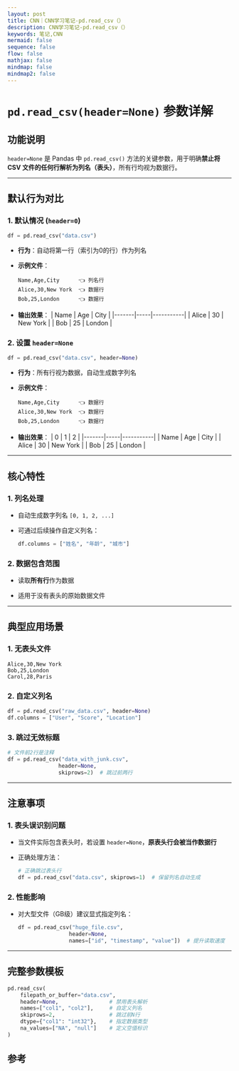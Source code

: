 ```yaml
---
layout: post
title: CNN｜CNN学习笔记-pd.read_csv（）
description: CNN学习笔记-pd.read_csv（）
keywords: 笔记,CNN
mermaid: false
sequence: false
flow: false
mathjax: false
mindmap: false
mindmap2: false
---
```


# `pd.read_csv(header=None)` 参数详解

## 功能说明
`header=None` 是 Pandas 中 `pd.read_csv()` 方法的关键参数，用于明确**禁止将 CSV 文件的任何行解析为列名（表头）**，所有行均视为数据行。

---

## 默认行为对比

### 1. 默认情况 (`header=0`)
```python
df = pd.read_csv("data.csv")
```
- **行为**：自动将第一行（索引为0的行）作为列名

- **示例文件**：
  ```csv
  Name,Age,City      👈 列名行
  Alice,30,New York  👈 数据行
  Bob,25,London      👈 数据行
  ```

- **输出效果**：
  | Name  | Age | City      |
  |-------|-----|-----------|
  | Alice | 30  | New York  |
  | Bob   | 25  | London    |


### 2. 设置 `header=None`
```python
df = pd.read_csv("data.csv", header=None)
```

- **行为**：所有行视为数据，自动生成数字列名

- **示例文件**：
  ```csv
  Name,Age,City      👈 数据行
  Alice,30,New York  👈 数据行
  Bob,25,London      👈 数据行
  ```
- **输出效果**：
  | 0     | 1   | 2         |
  |-------|-----|-----------|
  | Name  | Age | City      |
  | Alice | 30  | New York  |
  | Bob   | 25  | London    |

---

## 核心特性

### 1. 列名处理

- 自动生成数字列名 `[0, 1, 2, ...]`

- 可通过后续操作自定义列名：
  ```python
  df.columns = ["姓名", "年龄", "城市"]
  ```

### 2. 数据包含范围

- 读取**所有行**作为数据

- 适用于没有表头的原始数据文件

---

## 典型应用场景

### 1. 无表头文件
```csv
Alice,30,New York
Bob,25,London
Carol,28,Paris
```

### 2. 自定义列名
```python
df = pd.read_csv("raw_data.csv", header=None)
df.columns = ["User", "Score", "Location"]
```

### 3. 跳过无效标题
```python
# 文件前2行是注释
df = pd.read_csv("data_with_junk.csv", 
                header=None,
                skiprows=2)  # 跳过前两行
```

---

## 注意事项

### 1. 表头误识别问题

- 当文件实际包含表头时，若设置 `header=None`，**原表头行会被当作数据行**

- 正确处理方法：
  ```python
  # 正确跳过表头行
  df = pd.read_csv("data.csv", skiprows=1)  # 保留列名自动生成
  ```

### 2. 性能影响
- 对大型文件（GB级）建议显式指定列名：

  ```python
  df = pd.read_csv("huge_file.csv", 
                  header=None,
                  names=["id", "timestamp", "value"])  # 提升读取速度
  ```

---

## 完整参数模板
```python
pd.read_csv(
    filepath_or_buffer="data.csv",
    header=None,                # 禁用表头解析
    names=["col1", "col2"],     # 自定义列名
    skiprows=2,                 # 跳过前N行
    dtype={"col1": "int32"},    # 指定数据类型
    na_values=["NA", "null"]    # 定义空值标识
)
```

## 参考

